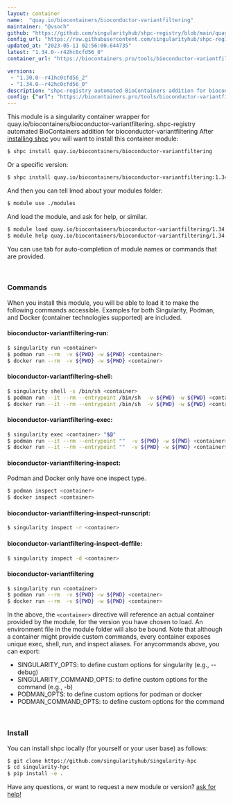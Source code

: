 ```yaml
---
layout: container
name:  "quay.io/biocontainers/bioconductor-variantfiltering"
maintainer: "@vsoch"
github: "https://github.com/singularityhub/shpc-registry/blob/main/quay.io/biocontainers/bioconductor-variantfiltering/container.yaml"
config_url: "https://raw.githubusercontent.com/singularityhub/shpc-registry/main/quay.io/biocontainers/bioconductor-variantfiltering/container.yaml"
updated_at: "2023-05-11 02:56:00.644735"
latest: "1.34.0--r42hc0cfd56_0"
container_url: "https://biocontainers.pro/tools/bioconductor-variantfiltering"

versions:
 - "1.30.0--r41hc0cfd56_2"
 - "1.34.0--r42hc0cfd56_0"
description: "shpc-registry automated BioContainers addition for bioconductor-variantfiltering"
config: {"url": "https://biocontainers.pro/tools/bioconductor-variantfiltering", "maintainer": "@vsoch", "description": "shpc-registry automated BioContainers addition for bioconductor-variantfiltering", "latest": {"1.34.0--r42hc0cfd56_0": "sha256:4f52c2dcc890ab5866ef041c00ea15c7dc11160a3e59cdcb08e93b802d87511a"}, "tags": {"1.30.0--r41hc0cfd56_2": "sha256:47a2d3c1c783b0b4bbd5af9d328786c99002c3cb30eb310e9fc84251c5697f18", "1.34.0--r42hc0cfd56_0": "sha256:4f52c2dcc890ab5866ef041c00ea15c7dc11160a3e59cdcb08e93b802d87511a"}, "docker": "quay.io/biocontainers/bioconductor-variantfiltering"}
---
```


This module is a singularity container wrapper for quay.io/biocontainers/bioconductor-variantfiltering.
shpc-registry automated BioContainers addition for bioconductor-variantfiltering
After [installing shpc](#install) you will want to install this container module:


```bash
$ shpc install quay.io/biocontainers/bioconductor-variantfiltering
```

Or a specific version:

```bash
$ shpc install quay.io/biocontainers/bioconductor-variantfiltering:1.34.0--r42hc0cfd56_0
```

And then you can tell lmod about your modules folder:

```bash
$ module use ./modules
```

And load the module, and ask for help, or similar.

```bash
$ module load quay.io/biocontainers/bioconductor-variantfiltering/1.34.0--r42hc0cfd56_0
$ module help quay.io/biocontainers/bioconductor-variantfiltering/1.34.0--r42hc0cfd56_0
```

You can use tab for auto-completion of module names or commands that are provided.

<br>

### Commands

When you install this module, you will be able to load it to make the following commands accessible.
Examples for both Singularity, Podman, and Docker (container technologies supported) are included.

#### bioconductor-variantfiltering-run:

```bash
$ singularity run <container>
$ podman run --rm  -v ${PWD} -w ${PWD} <container>
$ docker run --rm  -v ${PWD} -w ${PWD} <container>
```

#### bioconductor-variantfiltering-shell:

```bash
$ singularity shell -s /bin/sh <container>
$ podman run --it --rm --entrypoint /bin/sh  -v ${PWD} -w ${PWD} <container>
$ docker run --it --rm --entrypoint /bin/sh  -v ${PWD} -w ${PWD} <container>
```

#### bioconductor-variantfiltering-exec:

```bash
$ singularity exec <container> "$@"
$ podman run --it --rm --entrypoint ""  -v ${PWD} -w ${PWD} <container> "$@"
$ docker run --it --rm --entrypoint ""  -v ${PWD} -w ${PWD} <container> "$@"
```

#### bioconductor-variantfiltering-inspect:

Podman and Docker only have one inspect type.

```bash
$ podman inspect <container>
$ docker inspect <container>
```

#### bioconductor-variantfiltering-inspect-runscript:

```bash
$ singularity inspect -r <container>
```

#### bioconductor-variantfiltering-inspect-deffile:

```bash
$ singularity inspect -d <container>
```



#### bioconductor-variantfiltering

```bash
$ singularity run <container>
$ podman run --rm  -v ${PWD} -w ${PWD} <container>
$ docker run --rm  -v ${PWD} -w ${PWD} <container>
```


In the above, the `<container>` directive will reference an actual container provided
by the module, for the version you have chosen to load. An environment file in the
module folder will also be bound. Note that although a container
might provide custom commands, every container exposes unique exec, shell, run, and
inspect aliases. For anycommands above, you can export:

 - SINGULARITY_OPTS: to define custom options for singularity (e.g., --debug)
 - SINGULARITY_COMMAND_OPTS: to define custom options for the command (e.g., -b)
 - PODMAN_OPTS: to define custom options for podman or docker
 - PODMAN_COMMAND_OPTS: to define custom options for the command

<br>

### Install

You can install shpc locally (for yourself or your user base) as follows:

```bash
$ git clone https://github.com/singularityhub/singularity-hpc
$ cd singularity-hpc
$ pip install -e .
```

Have any questions, or want to request a new module or version? [ask for help!](https://github.com/singularityhub/singularity-hpc/issues)